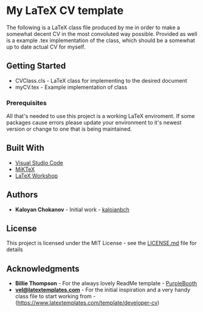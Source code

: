 # My LaTeX CV template

The following is a LaTeX class file produced by me in order to make a somewhat decent CV in the most convoluted way possible.
Provided as well is a example .tex implementation of the class, which should be a somewhat up to date actual CV for myself.

## Getting Started

* CVClass.cls - LaTeX class for implementing to the desired document
* myCV.tex - Example implementation of class

### Prerequisites

All that's needed to use this project is a working LaTeX enviroment. If some packages cause errors please update your environment to it's newest version or change to one that is being maintained.

## Built With

* [Visual Studio Code](https://code.visualstudio.com/)
* [MiKTeX](https://miktex.org/)
* [LaTeX Workshop](https://github.com/James-Yu/LaTeX-Workshop)

## Authors

* **Kaloyan Chokanov** - Initial work - [kaloianbch](https://github.com/kaloianbch)

## License

This project is licensed under the MIT License - see the [LICENSE.md](LICENSE.md) file for details

## Acknowledgments

* **Billie Thompson** - For the always lovely ReadMe template - [PurpleBooth](https://github.com/PurpleBooth)
* **vel@latextemplates.com** - For the initial inspiration and a very handy class file to start working from - (https://www.latextemplates.com/template/developer-cv)

